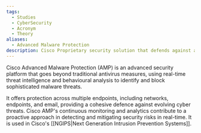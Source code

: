 ```yaml
---
tags:
  - Studies
  - CyberSecurity
  - Acronym
  - Theory
aliases:
  - Advanced Malware Protection
description: Cisco Proprietary security solution that defends against advanced malware and provides threat intelligence.
---
```

Cisco Advanced Malware Protection (AMP) is an advanced security platform that goes beyond traditional antivirus measures, using real-time threat intelligence and behavioural analysis to identify and block sophisticated malware threats. 

It offers protection across multiple endpoints, including networks, endpoints, and email, providing a cohesive defence against evolving cyber threats. Cisco AMP's continuous monitoring and analytics contribute to a proactive approach in detecting and mitigating security risks in real-time. It is used in Cisco's [[NGIPS|Next Generation Intrusion Prevention Systems]].